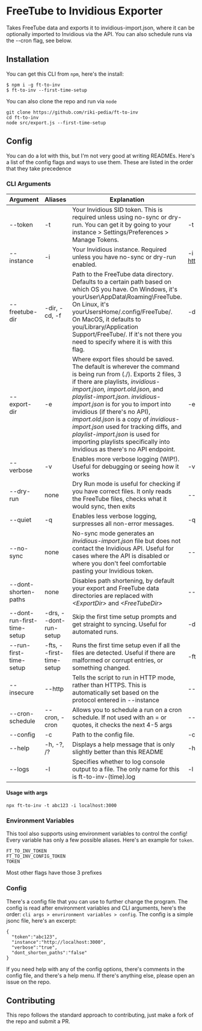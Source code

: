 # FreeTube to Invidious Exporter
Takes FreeTube data and exports it to invidious-import.json, where it can be optionally imported to Invidious via the API. You can also schedule runs via the --cron flag, see below.
## Installation
You can get this CLI from `npm`, here's the install:
```
$ npm i -g ft-to-inv
$ ft-to-inv --first-time-setup
```
You can also clone the repo and run via `node`
```
git clone https://github.com/riki-pedia/ft-to-inv
cd ft-to-inv
node src/export.js --first-time-setup
```
## Config
You can do a lot with this, but I'm not very good at writing READMEs. Here's a list of the config flags and ways to use them. These are listed in the order that they take precedence 
  ### CLI Arguments
| Argument | Aliases | Explanation | Usage |
| ------- | -------- | ------- | ----- |
| --token| -t | Your Invidious SID token. This is required unless using no-sync or dry-run. You can get it by going to your instance > Settings/Preferences > Manage Tokens. | -t abc123 |
|--instance| -i | Your Invidious instance. Required unless you have no-sync or dry-run enabled. | -i https://invidious.example.com |
|--freetube-dir| -dir, -cd, -f| Path to the FreeTube data directory. Defaults to a certain path based on which OS you have. On Windows, it's yourUser\AppData\Roaming\FreeTube. On Linux, it's yourUsersHome/.config/FreeTube/. On MacOS, it defaults to you/Library/Application Support/FreeTube/. If it's not there you need to specify where it is with this flag.| -dir ./ |
| --export-dir | -e | Where export files should be saved. The default is wherever the command is being run from (./). Exports 2 files, 3 if there are playlists, *invidious-import.json,* *import.old.json*, and *playlist-import.json*. *invidious-import.json* is for you to import into invidious (if there's no API), *import.old.json* is a copy of *invidious-import.json* used for tracking diffs, and *playlist-import.json* is used for importing playlists specifically into Invidious as there's no API endpoint. | -e .\ |
| --verbose | -v | Enables more verbose logging (WIP!). Useful for debugging or seeing how it works| -v |
| --dry-run | none | Dry Run mode is useful for checking if you have correct files. It only reads the FreeTube files, checks what it would sync, then exits | --dry-run |
| --quiet | -q | Enables less verbose logging, surpresses all non-error messages. | -q |
| --no-sync | none | No-sync mode generates an *invidious-import.json* file but does not contact the Invidious API. Useful for cases where the API is disabled or where you don't feel comfortable pasting your Invidious token. | --no-sync |
| --dont-shorten-paths | none | Disables path shortening, by default your export and FreeTube data directories are replaced with *\<ExportDir\>* and *\<FreeTubeDir\>*| --dont-shorten-paths | 
| --dont-run-first-time-setup | -drs, --dont-run-setup| Skip the first time setup prompts and get straight to syncing. Useful for automated runs. | -drs |
| --run-first-time-setup | -fts, --first-time-setup | Runs the first time setup even if all the files are detected. Useful if there are malformed or corrupt entries, or something changed. | -fts |
| --insecure | --http | Tells the script to run in HTTP mode, rather than HTTPS. This is automatically set based on the protocol entered in --instance | --insecure |
| --cron-schedule | --cron, -cron | Allows you to schedule a run on a cron schedule. If not used with an = or quotes, it checks the next 4-5 args | --cron 0 * * * * |
| --config | -c | Path to the config file. | -c config.example.jsonc
| --help | -h, -?, /? | Displays a help message that is only slightly better than this README | -h | 
| --logs | -l | Specifies whether to log console output to a file. The only name for this is ft-to-inv-(time).log | -l |
#### Usage with args
```
npx ft-to-inv -t abc123 -i localhost:3000 
```
### Environment Variables
This tool also supports using environment variables to control the config! Every variable has only a few possible aliases. Here's an example for `token`.
```
FT_TO_INV_TOKEN
FT_TO_INV_CONFIG_TOKEN
TOKEN
```
Most other flags have those 3 prefixes
### Config 
There's a config file that you can use to further change the program. The config is read after environment variables and CLI arguments, here's the order:
`cli args > envrironment variables > config`.
The config is a simple jsonc file, here's an excerpt:
```
{
  "token":"abc123",
  "instance":"http://localhost:3000",
  "verbose":"true",
  "dont_shorten_paths":"false"
}
```
If you need help with any of the config options, there's comments in the config file, and there's a help menu. If there's anything else, please open an issue on the repo.
## Contributing
This repo follows the standard approach to contributing, just make a fork of the repo and submit a PR. 